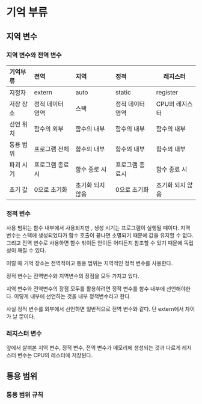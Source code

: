 # 기억 부류

## 지역 변수

### 지역 변수와 전역 변수

|기억부류|전역|지역|정적|레지스터
|:---|:---|:---|:----|-----|
|지정자|extern|auto|static | register
|저장 장소|정적 데이터 영역|스택 | 정적 데이터 영역 | CPU의 레지스터
|선언 위치 | 함수의 외부 | 함수의 내부 | 함수의 내부 | 함수의 내부
|통용 범위 | 프로그램 전체 | 함수의 내부 | 함수의 내부 | 함수의 내부
|파괴 시기 | 프로그램 종료시 | 함수 종로 시| 프로그램 종료시 | 함수 종료 시|
|초기 값 | 0으로 초기화 | 초기화 되지 않음 | 0으로 초기화 | 초기화 되지 않음


### 정적 변수

사용 범위는 함수 내부에서 사용되지만 , 생성 시기는 프로그램이 실행될 때이다. 지역 변수는 스택에 생성되었다가 함수 호출이 끝나면 소멸되기 때문에 값을 유지할 수 없다. 그리고 전역 변수로 사용하면 함수 밖이든
안이든 어디든지 참조할 수 있기 때문에 독립성이 깨질 수 있다.

이럴 때 기억 장소는 전역적이고 통용 범위는 지역적인 정적 변수를 사용한다.

정적 변수는 전역변수와 지역변수의 장점을 모두 가지고 있다.

지역 변수와 전역변수의 장점 모두를 활용하려면 정적 변수를 함수 내부에 선언해야한다. 이렇게 내부에 선언하는 것을 내부 정적변수라고 한다.

사실 정적 변수를 외부에서 선언하면 일반적으로 전역 변수와 같다. 단 extern에서 차이가 날 뿐이다.

### 레지스터 변수

앞에서 살펴본 지역 변수, 정적 변수, 전역 변수가 메모리에 생성되는 것과 다르게 레지스터 변수는 CPU의 레스터에 저장된다.

## 통용 범위

### 통용 범위 규칙